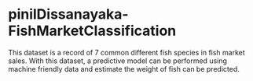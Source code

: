 # pinilDissanayaka-FishMarketClassification
This dataset is a record of 7 common different fish species in fish market sales. With this dataset, a predictive model can be performed using machine friendly data and estimate the weight of fish can be predicted.
